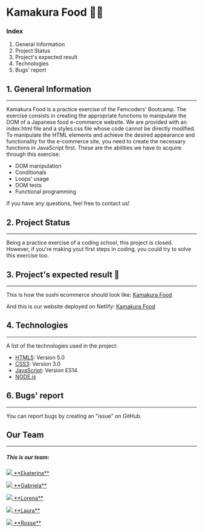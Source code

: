 # Kamakura Food 🍣🥢

### Index
1. General Information
2. Project Status
3. Project's expected result
4. Technologies
5. Bugs' report

## 1. General Information
***
Kamakura Food is a practice exercise of the Femcoders' Bootcamp. The exercise consists in creating the appropriate functions to manipulate the DOM of a Japanese food e-commerce website. We are provided with an index.html file and a styles.css file whose code cannot be directly modified. To manipulate the HTML elements and achieve the desired appearance and functionality for the e-commerce site, you need to create the necessary functions in JavaScript first.
These are the abilities we have to acquire through this exercise: 

- DOM manipulation
- Conditionals
- Loops' usage
- DOM tests
- Functional programming

If you have any questions, feel free to contact us!

## 2. Project Status
***
Being a practice exercise of a coding school, this project is closed. However, if you're making yout first steps in coding, you could try to solve this exercise too. 

## 3. Project's expected result 🍜
***
This is how the sushi ecommerce should look like: 
[Kamakura Food](https://github.com/FemCoders/js-kamakura-food/assets/73828751/3a7a8a48-8f50-4c14-92c6-34a8eebbdcde)

And this is our website deployed on Netlify:
[Kamakura Food](https://kamakurafood.netlify.app/)

## 4. Technologies
***
A list of the technologies used in the project:
* [HTML5](https://developer.mozilla.org/en-US/docs/Web/Guide/HTML/HTML5): Version 5.0
* [CSS3](https://developer.mozilla.org/en-US/docs/Web/CSS): Version 3.0
* [JavaScript](https://developer.mozilla.org/en-US/docs/Web/JavaScript): Version ES14
* [NODE.js](https://developer.mozilla.org/es/docs/Learn/Server-side/Express_Nodejs/Introduction)

## 6. Bugs' report
***

You can report bugs by creating an "issue" on GitHub. 


## Our Team
***
##### This is our team: 

<p> <a href="https://github.com/BSN-Asumiko">
    <img src="https://img.shields.io/badge/GitHub-100000?style=for-the-badge&logo=github&logoColor=white"> **Ekaterina**</a></p>
<p> <a href="https://github.com/GabyRosas">
    <img src="https://img.shields.io/badge/GitHub-100000?style=for-the-badge&logo=github&logoColor=white"> **Gabriela**</a></p>
<p> <a href="https://github.com/loren-2">
    <img src="https://img.shields.io/badge/GitHub-100000?style=for-the-badge&logo=github&logoColor=white"> **Lorena**</a></p>
<p> <a href="https://github.com/LauraGDev">
    <img src="https://img.shields.io/badge/GitHub-100000?style=for-the-badge&logo=github&logoColor=white"> **Laura**</a></p>
<p> <a href="https://github.com/castellanorn">
    <img src="https://img.shields.io/badge/GitHub-100000?style=for-the-badge&logo=github&logoColor=white"> **Rosse**</a></p>
